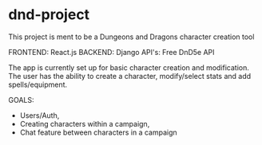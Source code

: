 # dnd-project

This project is ment to be a Dungeons and Dragons character creation tool


FRONTEND: React.js
BACKEND: Django
API's: Free DnD5e API

The app is currently set up for basic character creation and modification. The user has the ability to create a character, modify/select stats and add spells/equipment. 

GOALS:
- Users/Auth, 
- Creating characters within a campaign, 
- Chat feature between characters in a campaign

